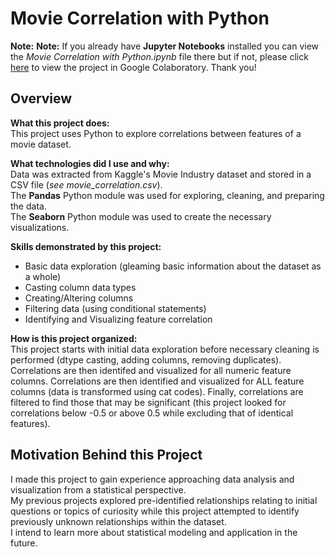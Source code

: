 Movie Correlation with Python
=============================

**Note:** **Note:** If you already have **Jupyter Notebooks** installed you can view the _Movie Correlation with Python.ipynb_ file there but if not, please click [here](https://colab.research.google.com/github/AvinashBisram/PortfolioProjects/blob/main/Movie%20Correlation%20with%20Python/Movie%20Correlation%20with%20Python.ipynb) to view the project in Google Colaboratory. Thank you!

Overview
--------

**What this project does:**  
This project uses Python to explore correlations between features of a movie dataset.

**What technologies did I use and why:**  
Data was extracted from Kaggle's Movie Industry dataset and stored in a CSV file (<em>see movie_correlation.csv</em>).  
The **Pandas** Python module was used for exploring, cleaning, and preparing the data.  
The **Seaborn** Python module was used to create the necessary visualizations.

**Skills demonstrated by this project:**  
* Basic data exploration (gleaming basic information about the dataset as a whole)
* Casting column data types
* Creating/Altering columns
* Filtering data (using conditional statements)
* Identifying and Visualizing feature correlation


**How is this project organized:**  
This project starts with initial data exploration before necessary cleaning is performed (dtype casting, adding columns, removing duplicates).  
Correlations are then identifed and visualized for all numeric feature columns.
Correlations are then identified and visualized for ALL feature columns (data is transformed using cat codes).
Finally, correlations are filtered to find those that may be significant (this project looked for correlations below -0.5 or above 0.5 while excluding that of identical features).


Motivation Behind this Project
------------------------------
I made this project to gain experience approaching data analysis and visualization from a statistical perspective.  
My previous projects explored pre-identified relationships relating to initial questions or topics of curiosity while this project attempted to identify previously unknown
relationships within the dataset.  
I intend to learn more about statistical modeling and application in the future.